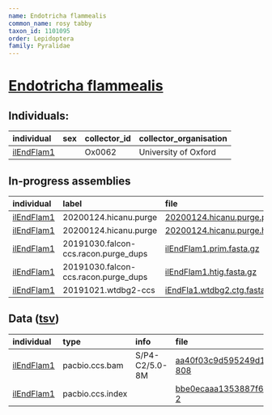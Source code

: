 ```yaml
---
name: Endotricha flammealis
common_name: rosy tabby
taxon_id: 1101095
order: Lepidoptera
family: Pyralidae
---
```


# [Endotricha flammealis](https://www.ebi.ac.uk/ena/data/taxonomy/v1/taxon/tax-id/1101095)

## Individuals:

| individual | sex | collector_id | collector_organisation |
| :--------- | :-: | :----------- | :--------------------- |
| [ilEndFlam1](ilEndFlam1.md) |  | Ox0062 | University of Oxford |

## In-progress assemblies

| individual | label | file |
| :--------- | :---- | :--- |
| [ilEndFlam1](ilEndFlam1.md) | 20200124.hicanu.purge | [20200124.hicanu.purge.prim.fasta.gz](https://darwin.cog.sanger.ac.uk/insects/Endotricha_flammealis/ilEndFlam1/assemblies/working/20200124.hicanu.purge/20200124.hicanu.purge.prim.fasta.gz) |
| [ilEndFlam1](ilEndFlam1.md) | 20200124.hicanu.purge | [20200124.hicanu.purge.htig.fasta.gz](https://darwin.cog.sanger.ac.uk/insects/Endotricha_flammealis/ilEndFlam1/assemblies/working/20200124.hicanu.purge/20200124.hicanu.purge.htig.fasta.gz) |
| [ilEndFlam1](ilEndFlam1.md) | 20191030.falcon-ccs.racon.purge_dups | [ilEndFlam1.prim.fasta.gz](https://darwin.cog.sanger.ac.uk/insects/Endotricha_flammealis/ilEndFlam1/assemblies/working/20191030.falcon-ccs.racon.purge_dups/ilEndFlam1.prim.fasta.gz) |
| [ilEndFlam1](ilEndFlam1.md) | 20191030.falcon-ccs.racon.purge_dups | [ilEndFlam1.htig.fasta.gz](https://darwin.cog.sanger.ac.uk/insects/Endotricha_flammealis/ilEndFlam1/assemblies/working/20191030.falcon-ccs.racon.purge_dups/ilEndFlam1.htig.fasta.gz) |
| [ilEndFlam1](ilEndFlam1.md) | 20191021.wtdbg2-ccs | [iEndFla1.wtdbg2.ctg.fasta.gz](https://darwin.cog.sanger.ac.uk/insects/Endotricha_flammealis/ilEndFlam1/assemblies/working/20191021.wtdbg2-ccs/iEndFla1.wtdbg2.ctg.fasta.gz) |

## Data ([tsv](Endotricha_flammealis_data.tsv))

| individual | type | info | file |
| :--------- | :--- | :--- | :--- |
| [ilEndFlam1](ilEndFlam1.md) | pacbio.ccs.bam | S/P4-C2/5.0-8M | [aa40f03c9d595249d190e1c6ce798fd9-808](https://darwin.cog.sanger.ac.uk/insects/Endotricha_flammealis/ilEndFlam1/genomic_data/pacbio/m64016_191016_110433.bc1008_BAK8A_OA--bc1008_BAK8A_OA.ccs.bam) |
| [ilEndFlam1](ilEndFlam1.md) | pacbio.ccs.index |  | [bbe0ecaaa1353887f6b7fa18b5d95822-2](https://darwin.cog.sanger.ac.uk/insects/Endotricha_flammealis/ilEndFlam1/genomic_data/pacbio/m64016_191016_110433.bc1008_BAK8A_OA--bc1008_BAK8A_OA.ccs.bam.pbi) |
